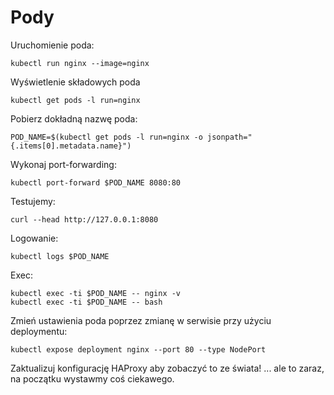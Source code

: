# Pody
Uruchomienie poda:
```
kubectl run nginx --image=nginx
```
Wyświetlenie składowych poda
```
kubectl get pods -l run=nginx
```
Pobierz dokładną nazwę poda:
```
POD_NAME=$(kubectl get pods -l run=nginx -o jsonpath="{.items[0].metadata.name}")
```
Wykonaj port-forwarding:
```
kubectl port-forward $POD_NAME 8080:80
```
Testujemy:
```
curl --head http://127.0.0.1:8080
```
Logowanie:
```
kubectl logs $POD_NAME
```
Exec:
```
kubectl exec -ti $POD_NAME -- nginx -v
kubectl exec -ti $POD_NAME -- bash
```
Zmień ustawienia poda poprzez zmianę w serwisie przy użyciu deploymentu:
```
kubectl expose deployment nginx --port 80 --type NodePort
```
Zaktualizuj konfigurację HAProxy aby zobaczyć to ze świata! ... ale to zaraz, na początku wystawmy coś ciekawego.
